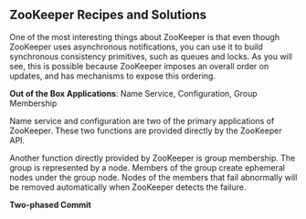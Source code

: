 ## ZooKeeper Recipes and Solutions

One of the most interesting things about ZooKeeper is that even though ZooKeeper uses asynchronous 
notifications, you can use it to build synchronous consistency primitives, such as queues and locks. 
As you will see, this is possible because ZooKeeper imposes an overall order on updates, and has 
mechanisms to expose this ordering.   

**Out of the Box Applications**: Name Service, Configuration, Group Membership

Name service and configuration are two of the primary applications of ZooKeeper. These two functions 
are provided directly by the ZooKeeper API.

Another function directly provided by ZooKeeper is group membership. The group is represented by a 
node. Members of the group create ephemeral nodes under the group node. Nodes of the members that 
fail abnormally will be removed automatically when ZooKeeper detects the failure.   

**Two-phased Commit**
